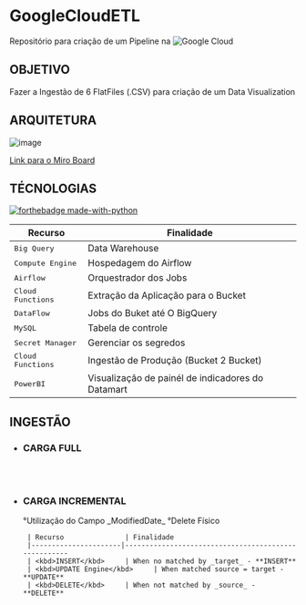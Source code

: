 <h1>GoogleCloudETL</h1> 

Repositório para criação de um Pipeline na ![Google Cloud](https://img.shields.io/badge/GoogleCloud-%234285F4.svg?style=for-the-badge&logo=google-cloud&logoColor=white)


<h2 id="objetivo"> OBJETIVO </h2>

Fazer a Ingestão de 6 FlatFiles (.CSV) para criação de um Data Visualization

<h2 id="arquitetura"> ARQUITETURA </h2>

![image](https://github.com/user-attachments/assets/c8fbf4d3-413b-4e82-b09c-aeeea1a638c5)

[Link para o Miro Board](https://miro.com/app/board/uXjVKoI0Df8=/?diagramming=)

<h2 id="technologies"> TÉCNOLOGIAS </h2>   

 [![forthebadge made-with-python](http://ForTheBadge.com/images/badges/made-with-python.svg)](https://www.python.org/)

| Recurso               | Finalidade                                          
|----------------------|-----------------------------------------------------
| <kbd>Big Query</kbd>     | Data Warehouse 
| <kbd>Compute Engine</kbd>     | Hospedagem do Airflow
| <kbd>Airflow</kbd>     | Orquestrador dos Jobs
| <kbd>Cloud Functions</kbd>     | Extração da Aplicação para o Bucket
| <kbd>DataFlow</kbd>     | Jobs do Buket até O BigQuery
| <kbd>MySQL</kbd>     | Tabela de controle
| <kbd>Secret Manager</kbd>     | Gerenciar os segredos
| <kbd>Cloud Functions</kbd>     | Ingestão de Produção (Bucket 2 Bucket)
| <kbd>PowerBI</kbd>     | Visualização de painél de indicadores do Datamart





<h2 id="ingestão"> INGESTÃO </h2>   

<ul>
 <li><h3>CARGA FULL</h3></li>
 <br></br>
 <li><h3>CARGA INCREMENTAL</h3></li>
     °Utilização do Campo _ModifiedDate_ 
     °Delete Físico
 
     | Recurso               | Finalidade                                          
     |----------------------|-----------------------------------------------------
     | <kbd>INSERT</kbd>     | When no matched by _target_ - **INSERT** 
     | <kbd>UPDATE Engine</kbd>     | When matched source = target - **UPDATE**
     | <kbd>DELETE</kbd>     | When not matched by _source_ - **DELETE**
        
</ul>
